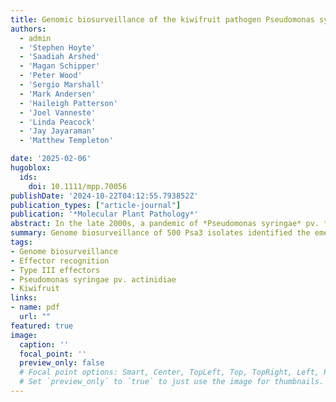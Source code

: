 ```yaml
---
title: Genomic biosurveillance of the kiwifruit pathogen Pseudomonas syringae pv. actinidiae biovar 3 reveals adaptation to selective pressures in New Zealand orchards
authors:
  - admin
  - 'Stephen Hoyte'
  - 'Saadiah Arshed'
  - 'Magan Schipper'
  - 'Peter Wood'
  - 'Sergio Marshall'
  - 'Mark Andersen'
  - 'Haileigh Patterson'
  - 'Joel Vanneste'
  - 'Linda Peacock'
  - 'Jay Jayaraman'
  - 'Matthew Templeton'

date: '2025-02-06'
hugoblox:
  ids:
    doi: 10.1111/mpp.70056
publishDate: '2024-10-22T04:12:55.793852Z'
publication_types: ["article-journal"]
publication: '*Molecular Plant Pathology*'
abstract: In the late 2000s, a pandemic of *Pseudomonas syringae* pv. *actinidiae* biovar 3 (Psa3) devastated kiwifruit orchards growing susceptible yellow-fleshed cultivars. New Zealand’s kiwifruit industry has since recovered, following the deployment of the tolerant cultivar ‘Zesy002’. However, little is known about the extent to which the Psa population is evolving since its arrival. Over 500 Psa3 isolates from New Zealand kiwifruit orchards were sequenced between 2010 and 2022, from commercial monocultures and diverse germplasm collections. While effector loss was previously observed on Psa-resistant germplasm vines, effector loss appears to be rare in commercial orchards, where the dominant cultivars lack Psa resistance. However, a new Psa3 variant, which has lost the effector *hopF1c*, has arisen. The loss of *hopF1c* appears to have been mediated by the movement of integrative conjugative elements introducing copper resistance into this population. Following this variant’s identification, in planta pathogenicity and competitive fitness assays were performed to better understand the risk and likelihood of its spread. While *hopF1c* loss variants had similar in planta growth to wild-type Psa3, a lab-generated *∆hopF1c* strain could outcompete wild-type on select hosts. Further surveillance was conducted in commercial orchards where these variants were originally isolated, with 6.6% of surveyed isolates identified as *hopF1c* loss variants. These findings suggest that the spread of these variants is currently limited, and they are unlikely to cause more severe symptoms than the current population. Ongoing genome biosurveillance of New Zealand’s Psa3 population is recommended to enable early detection and management of variants of interest.
summary: Genome biosurveillance of 500 Psa3 isolates identified the emergence of *hopF1c* loss variants, mediated by the introduction of copper resistance elements.
tags:
- Genome biosurveillance
- Effector recognition
- Type III effectors
- Pseudomonas syringae pv. actinidiae
- Kiwifruit
links:
- name: pdf
  url: ""
featured: true
image:
  caption: ''
  focal_point: ''
  preview_only: false
  # Focal point options: Smart, Center, TopLeft, Top, TopRight, Left, Right, BottomLeft, Bottom, BottomRight
  # Set `preview_only` to `true` to just use the image for thumbnails.
---
```

